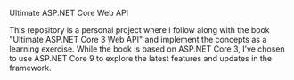 Ultimate ASP.NET Core Web API

This repository is a personal project where I follow along with the book "Ultimate ASP.NET Core 3 Web API" and implement the concepts as a learning exercise. While the book is based on ASP.NET Core 3, I’ve chosen to use ASP.NET Core 9 to explore the latest features and updates in the framework.
